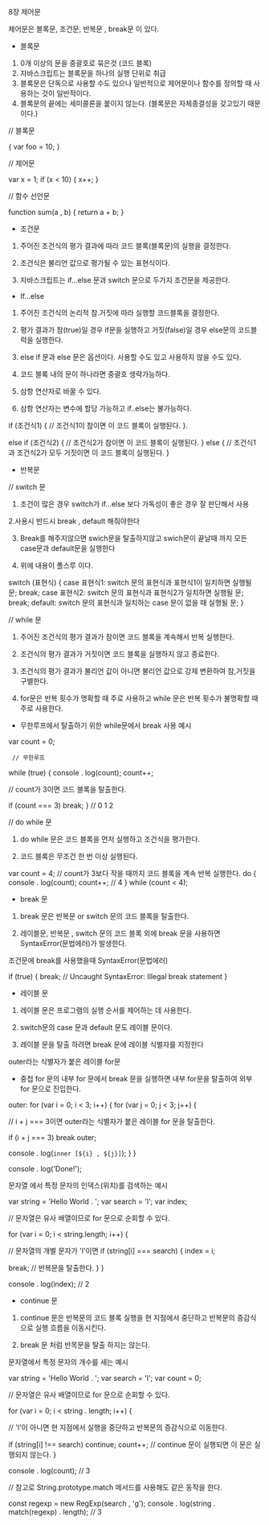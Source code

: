 8장 제어문


제어문은 블록문, 조건문, 반복문 , break문 이 있다. 


* 블록문

1. 0개 이상의 문을 중괄호로 묶은것 (코드 블록)
2. 자바스크립트는 블록문을 하나의 실행 단위로 취급
3. 블록문은 단독으로 사용할 수도 있으나 일반적으로 제어문이나 함수를 정의할 때 사용하는 것이 일반적이다.
4. 블록문의 끝에는 세미콜론을 붙이지 않는다. (블록문은 자체종결성을 갖고있기 때문이다.) 


//  블록문

{ var foo = 10;
}

//  제어문

var x = 1;
if (x < 10) { x++;
}

// 함수 선언문

function sum(a , b) { return a + b;
}




* 조건문

1. 주어진 조건식의 평가 결과에 따라 코드 블록(블록문)의 실행을 결정한다.

2. 조건식은 불리언 값으로 평가될 수  있는 표현식이다.

3. 자바스크립트는 if…else 문과 switch 문으로 두가지 조건문을 제공한다.



* If…else 
   
1. 주어진 조건식의 논리적 참.거짓에 따라 실행할 코드블록을 결정한다.

2. 평가 결과가 참(true)일 경우 if문을 실행하고 거짓(false)일 경우 else문의 코드블럭을 실행한다.

3. else if 문과 else 문은 옵션이다. 사용할 수도 있고 사용하지 않을 수도 있다.

4. 코드 블록 내의 문이 하나라면 중괄호 생략가능하다.

5. 삼항 연산자로 바꿀 수 있다.

6. 삼항 연산자는 변수에 할당 가능하고 if..else는 불가능하다.



if (조건식1) {
   // 조건식1이 참이면 이 코드 블록이 실행된다.
}. 

else if (조건식2) {
  // 조건식2가 참이면 이 코드 블록이 실행된다.
}
else {
 // 조건식1과 조건식2가 모두 거짓이면 이 코드 블록이 실행된다.
}


* 반복문


// switch 문

1. 조건이 많은 경우 switch가 if…else 보다 가독성이 좋은 경우 잘 판단해서 사용

2.사용시 반드시 break , default 해줘야한다

3. Break를 해주지않으면 swich문을 탈출하지않고 swich문이 끝날때 까지 모든 case문과 default문을 실행한다

4. 위에 내용이 폴스루 이다.




switch (표현식) { case 표현식1: switch 문의 표현식과 표현식1이 일치하면 실행될 문;
break;
case 표현식2: switch 문의 표현식과 표현식2가 일치하면 실행될 문;
break;
default: switch 문의 표현식과 일치하는 case 문이 없을 때 실행될 문;
}


//  while 문

1. 주어진 조건식의 평가 결과가 참이면 코드 블록을 계속해서 반복 실행한다.

2. 조건식의 평가 결과가 거짓이면  코드 블록을 실행하지 않고 종료한다. 

3. 조건식의 평가 결과가 불리언 값이 아니면 불리언 값으로 강제 변환하여 참,거짓을 구별한다.

4. for문은 반복 횟수가 명확할 때 주로 사용하고 while 문은 반복 횟수가 불명확할 때 주로 사용한다.
 


- 무한루프에서 탈출하기 위한 while문에서 break 사용 예시

var count = 0;

     // 무한루프

while (true) { console . log(count);
count++;

 //   count가 3이면 코드 블록을 탈출한다.

if (count === 3) break;
}   // 0 1 2



// do while 문

1. do while 문은 코드 블록을 먼저 실행하고 조건식을 평가한다.

2. 코드 블록은 무조건 한 번 이상 실행된다. 


var count = 4;
// count가 3보다 작을 때까지 코드 블록을 계속 반복 실행한다.
do { console . log(count);  count++;    // 4
} while (count < 4);



* break 문

1. break 문은 반복문 or switch 문의 코드 블록을 탈출한다. 

2. 레이블문, 반복문 , switch 문의 코드 블록 외에 break 문을 사용하면 SyntaxError(문법에러)가 발생한다.


조건문에 break를 사용했을때 SyntaxError(문법에러)


if (true) { 
break;  // Uncaught SyntaxError: Illegal break statement 
}


* 레이블 문

1. 레이블 문은 프로그램의 실행 순서를 제어하는 데 사용한다.

2. switch문의 case 문과 default 문도 레이블 문이다.

3. 레이블 문을 탈출 하려면 break 문에 레이블 식별자를 지정한다   


outer라는 식별자가 붙은  레이블 for문 

- 중첩 for 문의 내부 for 문에서 break 문을 실행하면 내부 for문을 탈출하여 외부 for 문으로 진입한다. 


outer: for (var i = 0; i < 3; i++) { for (var j = 0; j < 3; j++) {

// i + j === 3이면 outer라는 식별자가 붙은 레이블 for 문을 탈출한다.

if (i + j === 3) break outer;

console . log(`inner [${i} , ${j}]`);
} }

console . log('Done!');



문자열 에서 특정 문자의 인덱스(위치)를 검색하는 예시

var string = 'Hello World . ';
var search = 'l';
var index;

// 문자열은 유사 배열이므로 for 문으로 순회할 수 있다.

for (var i = 0; i < string.length; i++) { 

// 문자열의 개별 문자가 'l'이면
if (string[i] === search)
 { index = i;

break; // 반복문을 탈출한다.
} }

console . log(index); // 2



* continue 문

1. continue 문은 반복문의 코드 블록 실행을 현 지점에서 중단하고 반복문의 증감식으로 실행 흐름을 이동시킨다.

2. break 문 처럼 반목문을 탈출 하지는 않는다.



문자열에서 특정 문자의 개수를 세는 예시 


var string = 'Hello World . ';
var search = 'l';
var count = 0;

// 문자열은 유사 배열이므로 for 문으로 순회할 수 있다.

for (var i = 0; i < string . length; i++) {

// 'l'이 아니면 현 지점에서 실행을 중단하고 반복문의 증감식으로 이동한다.

if (string[i] !== search) continue;
count++;  // continue 문이 실행되면 이 문은 실행되지 않는다.
}

console . log(count); // 3

// 참고로 String.prototype.match 메서드를 사용해도 같은 동작을 한다.

const regexp = new RegExp(search , 'g');
console . log(string . match(regexp) . length);  // 3

